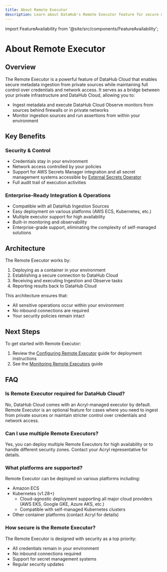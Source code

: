 ```yaml
---
title: About Remote Executor
description: Learn about DataHub's Remote Executor feature for secure metadata ingestion from private sources
---
```


import FeatureAvailability from '@site/src/components/FeatureAvailability';

# About Remote Executor

<FeatureAvailability saasOnly />

## Overview

The Remote Executor is a powerful feature of DataHub Cloud that enables secure metadata ingestion from private sources while maintaining full control over credentials and network access. It serves as a bridge between your private infrastructure and DataHub Cloud, allowing you to:

- Ingest metadata and execute DataHub Cloud Observe monitors from sources behind firewalls or in private networks
- Monitor ingestion sources and run assertions from within your environment

## Key Benefits

### Security & Control

- Credentials stay in your environment
- Network access controlled by your policies
- Support for AWS Secrets Manager integration and all secret management systems accessible by [External Secrets Operator](https://external-secrets.io/latest/provider/aws-secrets-manager/)
- Full audit trail of execution activities

### Enterprise-Ready Integration & Operations

- Compatible with all DataHub Ingestion Sources
- Easy deployment on various platforms (AWS ECS, Kubernetes, etc.)
- Multiple executor support for high availability
- Built-in monitoring and observability
- Enterprise-grade support, eliminating the complexity of self-managed solutions

## Architecture

The Remote Executor works by:

1. Deploying as a container in your environment
2. Establishing a secure connection to DataHub Cloud
3. Receiving and executing Ingestion and Observe tasks
4. Reporting results back to DataHub Cloud

This architecture ensures that:

- All sensitive operations occur within your environment
- No inbound connections are required
- Your security policies remain intact

## Next Steps

To get started with Remote Executor:

1. Review the [Configuring Remote Executor](../operator-guide/setting-up-remote-ingestion-executor.md) guide for deployment instructions
2. See the [Monitoring Remote Executors](monitoring.md) guide

## FAQ

### Is Remote Executor required for DataHub Cloud?

No, DataHub Cloud comes with an Acryl-managed executor by default. Remote Executor is an optional feature for cases where you need to ingest from private sources or maintain stricter control over credentials and network access.

### Can I use multiple Remote Executors?

Yes, you can deploy multiple Remote Executors for high availability or to handle different security zones. Contact your Acryl representative for details.

### What platforms are supported?

Remote Executor can be deployed on various platforms including:

- Amazon ECS
- Kubernetes (v1.28+)
  - Cloud-agnostic deployment supporting all major cloud providers (AWS EKS, Google GKE, Azure AKS, etc.)
  - Compatible with self-managed Kubernetes clusters
- Other container platforms (contact Acryl for details)

### How secure is the Remote Executor?

The Remote Executor is designed with security as a top priority:

- All credentials remain in your environment
- No inbound connections required
- Support for secret management systems
- Regular security updates
